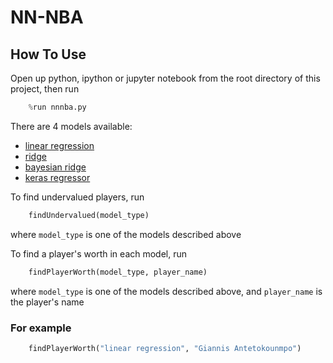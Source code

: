 # NN-NBA

## How To Use
Open up python, ipython or jupyter notebook from the root directory of this project, then run

``` python
    %run nnnba.py
```

There are 4 models available:
* [linear regression](http://scikit-learn.org/stable/modules/generated/sklearn.linear_model.LinearRegression.html)
* [ridge](http://scikit-learn.org/stable/modules/generated/sklearn.linear_model.Ridge.html)
* [bayesian ridge](http://scikit-learn.org/stable/modules/generated/sklearn.linear_model.BayesianRidge.html)
* [keras regressor](https://keras.io/scikit-learn-api/)

To find undervalued players, run

``` python
    findUndervalued(model_type)
```

where `model_type` is one of the models described above

To find a player's worth in each model, run

``` python
    findPlayerWorth(model_type, player_name)
```

where `model_type` is one of the models described above, and `player_name` is the player's name

### For example

``` python
    findPlayerWorth("linear regression", "Giannis Antetokounmpo")
```


